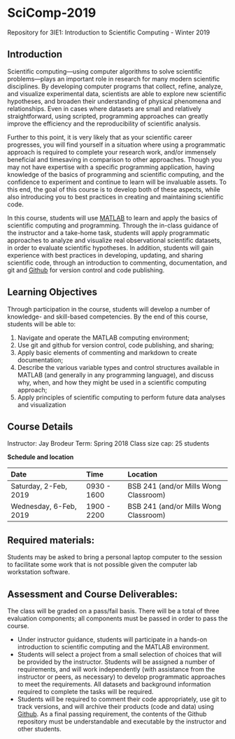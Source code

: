# SciComp-2019
Repository for 3IE1: Introduction to Scientific Computing - Winter 2019

## Introduction

Scientific computing—using computer algorithms to solve scientific problems—plays an important role in research for many modern scientific disciplines. By developing computer programs that collect, refine, analyze, and visualize experimental data, scientists are able to explore new scientific hypotheses, and broaden their understanding of physical phenomena and relationships. Even in cases where datasets are small and relatively straightforward, using scripted, programming approaches can greatly improve the efficiency and the reproducibility of scientific analysis. 

Further to this point, it is very likely that as your scientific career progresses, you will find yourself in a situation where using a programmatic approach is required to complete your research work, and/or immensely beneficial and timesaving in comparison to other approaches. Though you may not have expertise with a specific programming application, having knowledge of the basics of programming and scientific computing, and the confidence to experiment and continue to learn will be invaluable assets.  To this end, the goal of this course is to develop both of these aspects, while also introducing you to best practices in creating and maintaining scientific code. 

In this course, students will use [MATLAB](https://www.mathworks.com/products/matlab.html) to learn and apply the basics of scientific computing and programming. Through the in-class guidance of the instructor and a take-home task, students will apply programmatic approaches to analyze and visualize real observational scientific datasets, in order to evaluate scientific hypotheses. In addition, students will gain experience with best practices in developing, updating, and sharing scientific code, through an introduction to commenting, documentation, and git and [Github](https://github.com) for version control and code publishing.

## Learning Objectives
Through participation in the course, students will develop a number of knowledge- and skill-based competencies. By the end of this course, students will be able to:

1. Navigate and operate the MATLAB computing environment;
2. Use git and github for version control, code publishing, and sharing;
3. Apply basic elements of commenting and markdown to create documentation;
4. Describe the various variable types and control structures available in MATLAB (and generally in any programming language), and discuss why, when, and how they might be used in a scientific computing approach;
5. Apply principles of scientific computing to perform future data analyses and visualization

## Course Details
Instructor: Jay Brodeur
Term: Spring 2018
Class size cap: 25 students

**Schedule and location**

| Date | Time | Location |
|:----|:-----|:----|
|Saturday, 2-Feb, 2019 | 0930 - 1600 | BSB 241 (and/or Mills Wong Classroom)|
|Wednesday, 6-Feb, 2019 | 1900 - 2200 | BSB 241 (and/or Mills Wong Classroom)|

## Required materials: 
Students may be asked to bring a personal laptop computer to the session to facilitate some work that is not possible given the computer lab workstation software. 

## Assessment and Course Deliverables:
The class will be graded on a pass/fail basis.  There will be a total of three evaluation components; all components must be passed in order to pass the course.  
- Under instructor guidance, students will participate in a hands-on introduction to scientific computing and the MATLAB environment.
- Students will select a project from a small selection of choices that will be provided by the instructor. Students will be assigned a number of requirements, and will work independently (with assistance from the instructor or peers, as necessary) to develop programmatic approaches to meet the requirements. All datasets and background information required to complete the tasks will be required. 
- Students will be required to comment their code appropriately, use git to track versions, and will archive their products (code and data) using [Github](https://github.com/). As a final passing requirement, the contents of the Github repository must be understandable and executable by the instructor and other students.
